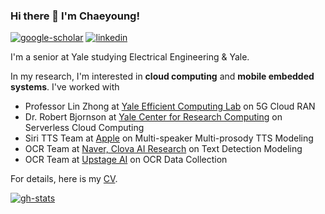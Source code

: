 ### Hi there 👋 I'm Chaeyoung!

[![google-scholar](https://img.shields.io/badge/google%20scholar-black?&logo=google-scholar&logoColor=white&link=https://scholar.google.com/citations?user=lFAXJhUAAAAJ&hl=en&authuser=1)](https://scholar.google.com/citations?user=lFAXJhUAAAAJ&hl=en&authuser=1)
[![linkedin](https://img.shields.io/badge/linkedin-black?logo=Linkedin&logoColor=white&link=https://www.linkedin.com/in/cylee-cs/)](https://www.linkedin.com/in/cylee-cs/)

I'm a senior at Yale studying Electrical Engineering & Yale.

In my research, I'm interested in **cloud computing** and **mobile embedded systems**. I've worked with

* Professor Lin Zhong at [Yale Efficient Computing Lab](http://www.yecl.org/) on 5G Cloud RAN
* Dr. Robert Bjornson at [Yale Center for Research Computing](https://research.computing.yale.edu/) on Serverless Cloud Computing
* Siri TTS Team at [Apple](https://www.apple.com/) on Multi-speaker Multi-prosody TTS Modeling
* OCR Team at [Naver, Clova AI Research](https://www.navercorp.com/en) on Text Detection Modeling
* OCR Team at [Upstage AI](https://en.upstage.ai/) on OCR Data Collection

For details, here is my [CV](https://drive.google.com/file/d/1a1D1fxRyM41c5k-XRT26QPiJ4nWmhz2l/view?usp=sharing).

[![gh-stats](https://github-readme-stats.vercel.app/api?username=chaeyoung-lee&show_icons=true&hide=commits&count_private=true&theme=transparent)](https://github.com/chaeyoung-lee)

<!--
**chaeyoung-lee/chaeyoung-lee** is a ✨ _special_ ✨ repository because its `README.md` (this file) appears on your GitHub profile.

[![blog](https://img.shields.io/badge/blog-black?logo=jekyll&logoColor=white&link=https://chaeyoung.github.io)](https://chaeyoung.github.io)

Here are some ideas to get you started:

- 🔭 I’m currently working on ...
- 🌱 I’m currently learning ...
- 👯 I’m looking to collaborate on ...
- 🤔 I’m looking for help with ...
- 💬 Ask me about ...
- 📫 How to reach me: ...
- 😄 Pronouns: ...
- ⚡ Fun fact: ...
-->
